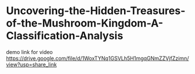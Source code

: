 # Uncovering-the-Hidden-Treasures-of-the-Mushroom-Kingdom-A-Classification-Analysis
demo link for video
https://drive.google.com/file/d/1WoxTYNq1GSVLh5H1mgqGNmZZVjfZzimn/view?usp=share_link
